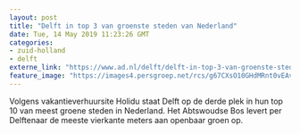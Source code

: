 ```yaml
---
layout: post
title: "Delft in top 3 van groenste steden van Nederland"
date: Tue, 14 May 2019 11:23:26 GMT
categories: 
- zuid-holland 
- delft 
externe_link: "https://www.ad.nl/delft/delft-in-top-3-van-groenste-steden-van-nederland~af2bce9b/"
feature_image: "https://images4.persgroep.net/rcs/g67CXsO10GHdMRnt0vEAvm_pHAA/diocontent/46520018/_fitwidth/400/?appId=21791a8992982cd8da851550a453bd7f&quality=0.7"
---
```


Volgens vakantieverhuursite Holidu staat Delft op de derde plek in hun top 10 van meest groene steden in Nederland. Het Abtswoudse Bos levert per Delftenaar de meeste vierkante meters aan openbaar groen op.
